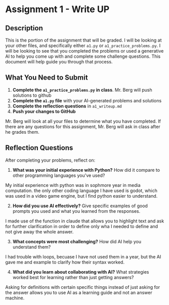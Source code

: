 # Assignment 1 - Write UP

## Description
This is the portion of the assignment that will be graded.  I will be looking at your other files, and specifically either `a1.py` or `a1_practice_problems.py`.  I will be looking to see that you completed the problems or used a generative AI to help you come up with and complete some challenge questions.  This document will help guide you through that process.

## What You Need to Submit
1. **Complete the `a1_practice_problems.py` in class**.  Mr. Berg will push solutions to github
2. **Complete the `a1.py` file** with your AI-generated problems and solutions
3. **Complete the reflection questions** in `a1_writeup.md`
4. **Push your changes to GitHub**

Mr. Berg will look at all your files to determine what you have completed.  If there are any questions for this assignment, Mr. Berg will ask in class after he grades them.


## Reflection Questions

After completing your problems, reflect on:

1. **What was your initial experience with Python?** How did it compare to other programming languages you've used?

My initial experience with python was in sophmore year in media computation. the only other coding language I have used is godot, which was used in a video game engine, but I find python easier to understand.

2. **How did you use AI effectively?** Give specific examples of good prompts you used and what you learned from the responses.

I made use of the function in claude that allows you to highlight text and ask for further clarification in order to define only wha I needed to define and not give away the whole answer.

3. **What concepts were most challenging?** How did AI help you understand them?

I had trouble with loops, becuase I have not used them in a year, but the AI gave me and example to clarify how their syntax worked.

4. **What did you learn about collaborating with AI?** What strategies worked best for learning rather than just getting answers?

Asking for definitions with certain specific things instead of just asking for the answer allows you to use AI as a learning guide and not an answer machine.

